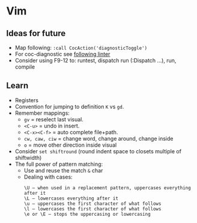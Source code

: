 # Vim

## Ideas for future

* Map following: `:call CocAction('diagnosticToggle')`
* For coc-diagnostic see [following linter](https://github.com/standard/standard)
* Consider using F9-12 to: runtest, dispatch run (:Dispatch ...), run, compile


## Learn

* Registers
* Convention for jumping to definition `K` vs `gd`.
* Remember mappings:
  * `gv` = reselect last visual.
  * `<C-u>` = undo in insert.
  * `<C-x><C-f>` = auto complete file+path.
  * `cw, caw, ciw` = change word, change around, change inside
  * `o` = move other direction inside visual
* Consider `set shiftround` (round indent space to closets multiple of shiftwidth)
* The full power of pattern matching:
  * Use and reuse the match `&` char
  * Dealing with cases:
    ```
    \U – when used in a replacement pattern, uppercases everything after it
    \L – lowercases everything after it
    \u – uppercases the first character of what follows
    \l – lowercases the first character of what follows
    \e or \E – stops the uppercasing or lowercasing
    ```

